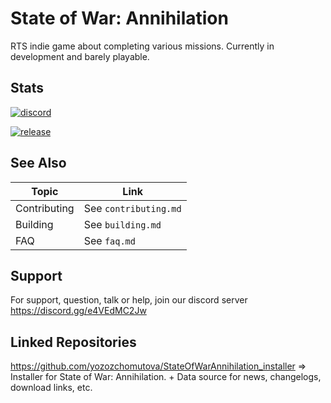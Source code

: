 
# State of War: Annihilation

RTS indie game about completing various missions. Currently in development and barely playable.


## Stats

[![discord](https://img.shields.io/discord/935213241066459196?label=discord)](https://discord.gg/e4VEdMC2Jw) 

[![release](https://img.shields.io/github/v/release/yozozchomutova/StateOfWarAnnihilation)](https://github.com/yozozchomutova/StateOfWarAnnihilation/releases)
## See Also

| Topic             | Link                                                                |
| ----------------- | ------------------------------------------------------------------ |
| Contributing | See `contributing.md` |
| Building | See `building.md` |
| FAQ | See `faq.md` |
## Support

For support, question, talk or help, join our discord server https://discord.gg/e4VEdMC2Jw

## Linked Repositories
https://github.com/yozozchomutova/StateOfWarAnnihilation_installer
=> Installer for State of War: Annihilation. + Data source for news, changelogs, download links, etc.
